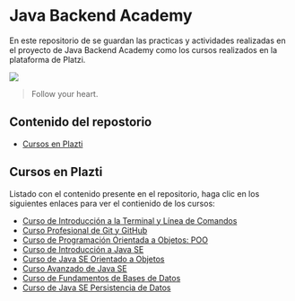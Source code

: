 # Java Backend Academy 

En este repositorio de se guardan las practicas y actividades realizadas en el proyecto de Java Backend Academy como los cursos realizados en la plataforma de Platzi.

![](https://i.blogs.es/6091fa/java/450_1000.jpg)

> Follow your heart.

## Contenido del repostorio

* [Cursos en Plazti](#Cursos-en-Platzi)


## Cursos en Plazti

Listado con el contenido presente en el repositorio, haga clic en los siguientes enlaces para ver el contienido de los cursos:
- [Curso de Introducción a la Terminal y Línea de Comandos]()
- [Curso Profesional de Git y GitHub]()
- [Curso de Programación Orientada a Objetos: POO]()
- [Curso de Introducción a Java SE]()
- [Curso de Java SE Orientado a Objetos]()
- [Curso Avanzado de Java SE]()
- [Curso de Fundamentos de Bases de Datos]()
- [Curso de Java SE Persistencia de Datos]()
